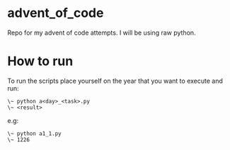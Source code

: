 # advent_of_code
Repo for my advent of code attempts.
I will be using raw python.

# How to run

To run the scripts place yourself on the year that you want to execute and run:

```
\~ python a<day>_<task>.py
\~ <result>
```

e.g:
```
\~ python a1_1.py
\~ 1226
```
